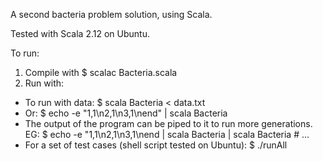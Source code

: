 A second bacteria problem solution, using Scala.

Tested with Scala 2.12 on Ubuntu.

To run:

1) Compile with $ scalac Bacteria.scala
2) Run with:
  - To run with data: $ scala Bacteria < data.txt
  - Or: $ echo -e "1,1\n2,1\n3,1\nend" | scala Bacteria
  - The output of the program can be piped to it to run more generations. EG: $ echo -e "1,1\n2,1\n3,1\nend | scala Bacteria | scala Bacteria # ...
  - For a set of test cases (shell script tested on Ubuntu): $ ./runAll
